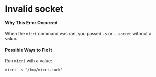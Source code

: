 # Invalid socket

#### Why This Error Occurred

When the `micri` command was ran, you passed `-s` or `--socket` without a value.

#### Possible Ways to Fix It

Run `micri` with a value:

```
micri -s '/tmp/micri.sock'
```
